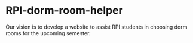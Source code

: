 # RPI-dorm-room-helper
Our vision is to develop a website to assist RPI students in choosing dorm rooms for the upcoming semester.
